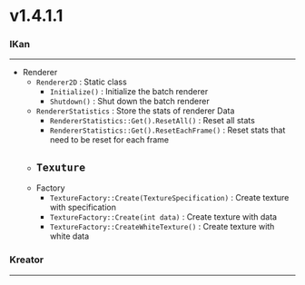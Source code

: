 # v1.4.1.1

### IKan
----------------------------------------------------------------------------------------------------------------------
  - Renderer
    - `Renderer2D` : Static class
      - `Initialize()` : Initialize the batch renderer
      - `Shutdown()` : Shut down the batch renderer
    - `RendererStatistics` : Store the stats of renderer Data
      - `RendererStatistics::Get().ResetAll()` : Reset all stats
      - `RendererStatistics::Get().ResetEachFrame()` : Reset stats that need to be reset for each frame
    - `Texuture`
      - 
    - Factory
      - `TextureFactory::Create(TextureSpecification)` : Create texture with specification
      - `TextureFactory::Create(int data)`  : Create texture with data
      - `TextureFactory::CreateWhiteTexture()` : Create texture with white data

### Kreator
----------------------------------------------------------------------------------------------------------------------
